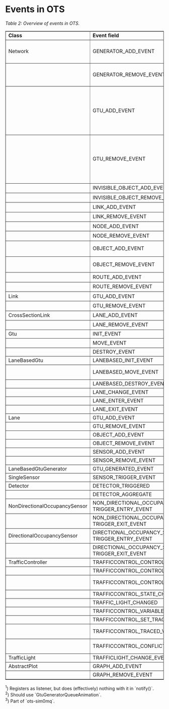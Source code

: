 # Events in OTS

_Table 2: Overview of events in OTS._
<table border="1" width="800px">
  <tr style="font-weight: bold"><td>Class</td><td>Event field</td><td>Listeners (excluding test code)</td><td>Used</td></tr>
  <tr><td>Network</td><td>GENERATOR_ADD_EVENT</td><td><i>not thrown</i>, DefaultAnimationFactory<sup>1,2</sup>, NetworkAnimation<sup>1</sup></td><td>yes</td></tr>
  <tr><td></td><td>GENERATOR_REMOVE_EVENT</td><td><i>not thrown</i>, DefaultAnimationFactory<sup>1,2</sup>, NetworkAnimation<sup>1</sup></td><td>yes</td></tr>
  <tr><td></td><td>GTU_ADD_EVENT</td><td>DefaultAnimationFactory, NetworkAnimation<sup>1</sup>, AbstractLaneBasedMoveChecker, Publisher<sup>3</sup>, NetworkModel, StochasticDistractionModel, RampMeteringDemo, OtsAnimationPanel</td><td>yes</td></tr>
  <tr><td></td><td>GTU_REMOVE_EVENT</td><td>DefaultAnimationFactory, NetworkAnimation<sup>1</sup>, AbstractLaneBasedMoveChecker, Publisher<sup>3</sup>, NetworkModel, StochasticDistractionModel, RampMeteringDemo, OtsAnimationPanel</td><td>yes</td></tr>
  <tr><td></td><td>INVISIBLE_OBJECT_ADD_EVENT</td><td>NetworkAnimation<sup>1</sup></td><td>yes</td></tr>
  <tr><td></td><td>INVISIBLE_OBJECT_REMOVE_EVENT</td><td>NetworkAnimation<sup>1</sup></td><td>yes</td></tr>
  <tr><td></td><td>LINK_ADD_EVENT</td><td>NetworkAnimation<sup>1</sup>, Publisher<sup>3</sup></td><td>yes</td></tr>
  <tr><td></td><td>LINK_REMOVE_EVENT</td><td>NetworkAnimation<sup>1</sup>, Publisher<sup>3</sup></td><td>yes</td></tr>
  <tr><td></td><td>NODE_ADD_EVENT</td><td>NetworkAnimation<sup>1</sup>, Publisher<sup>3</sup></td><td>yes</td></tr>
  <tr><td></td><td>NODE_REMOVE_EVENT</td><td>NetworkAnimation<sup>1</sup>, Publisher<sup>3</sup></td><td>yes</td></tr>
  <tr><td></td><td>OBJECT_ADD_EVENT</td><td>DefaultAnimationFactory, NetworkAnimation<sup>1</sup></td><td>yes</td></tr>
  <tr><td></td><td>OBJECT_REMOVE_EVENT</td><td>DefaultAnimationFactory, NetworkAnimation<sup>1</sup></td><td>yes</td></tr>
  <tr><td></td><td>ROUTE_ADD_EVENT</td><td>NetworkAnimation<sup>1</sup></td><td>yes</td></tr>
  <tr><td></td><td>ROUTE_REMOVE_EVENT</td><td>NetworkAnimation<sup>1</sup></td><td>yes</td></tr>
  <tr><td>Link</td><td>GTU_ADD_EVENT</td><td>Publisher<sup>3</sup></td><td>yes</td></tr>
  <tr><td></td><td>GTU_REMOVE_EVENT</td><td>Publisher<sup>3</sup></td><td>yes</td></tr>
  <tr><td>CrossSectionLink</td><td>LANE_ADD_EVENT</td><td>Publisher<sup>3</sup></td><td>yes</td></tr>
  <tr><td></td><td>LANE_REMOVE_EVENT</td><td>Publisher<sup>3</sup></td><td>yes</td></tr>
  <tr><td>Gtu</td><td>INIT_EVENT</td><td>StochasticDistractionModel</td><td>yes</td></tr>
  <tr><td></td><td>MOVE_EVENT</td><td>Publisher<sup>3</sup>, GtuTransceiver<sup>3</sup></td><td>yes</td></tr>
  <tr><td></td><td>DESTROY_EVENT</td><td></td><td>no</td></tr>  
  <tr><td>LaneBasedGtu</td><td>LANEBASED_INIT_EVENT</td><td></td><td>no</td></tr>
  <tr><td></td><td>LANEBASED_MOVE_EVENT</td><td>AbstractLaneBasedMoveChecker, RoadSampler</td><td>yes</td></tr>
  <tr><td></td><td>LANEBASED_DESTROY_EVENT</td><td></td><td>no</td></tr>
  <tr><td></td><td>LANE_CHANGE_EVENT</td><td>Conflict, StrategiesDemo</td><td>yes</td></tr>
  <tr><td></td><td>LANE_ENTER_EVENT</td><td><i>not thrown</i></td><td>no</td></tr>
  <tr><td></td><td>LANE_EXIT_EVENT</td><td><i>not thrown</i></td><td>no</td></tr>
  <tr><td>Lane</td><td>GTU_ADD_EVENT</td><td>RoadSampler, TrafficLightSensor</td><td>yes</td></tr>
  <tr><td></td><td>GTU_REMOVE_EVENT</td><td>RoadSampler, TrafficLightSensor</td><td>yes</td></tr>
  <tr><td></td><td>OBJECT_ADD_EVENT</td><td></td><td>no</td></tr>
  <tr><td></td><td>OBJECT_REMOVE_EVENT</td><td></td><td>no</td></tr>
  <tr><td></td><td>SENSOR_ADD_EVENT</td><td></td><td>no</td></tr>
  <tr><td></td><td>SENSOR_REMOVE_EVENT</td><td></td><td>no</td></tr>
  <tr><td>LaneBasedGtuGenerator</td><td>GTU_GENERATED_EVENT</td><td></td><td>no</td></tr>
  <tr><td>SingleSensor</td><td>SENSOR_TRIGGER_EVENT</td><td></td><td>no</td></tr>
  <tr><td>Detector</td><td>DETECTOR_TRIGGERED</td><td></td><td>no</td></tr>
  <tr><td></td><td>DETECTOR_AGGREGATE</td><td></td><td>no</td></tr>
  <tr><td>NonDirectionalOccupancySensor</td><td>NON_DIRECTIONAL_OCCUPANCY_SENSOR_ TRIGGER_ENTRY_EVENT</td><td>TrafficLightSensor, TrafCod, DetectrorImage, Variable</td><td>yes</td></tr>
  <tr><td></td><td>NON_DIRECTIONAL_OCCUPANCY_SENSOR_ TRIGGER_EXIT_EVENT</td><td>TrafficLightSensor, TrafCod, DetectrorImage, Variable</td><td>yes</td></tr>
  <tr><td>DirectionalOccupancySensor</td><td>DIRECTIONAL_OCCUPANCY_SENSOR_ TRIGGER_ENTRY_EVENT</td><td></td><td>no</td></tr>
  <tr><td></td><td>DIRECTIONAL_OCCUPANCY_SENSOR_ TRIGGER_EXIT_EVENT</td><td></td><td>no</td></tr>
  <tr><td>TrafficController</td><td>TRAFFICCONTROL_CONTROLLER_CREATED</td><td>AbstractTrafficController</td><td>yes</td></tr>
  <tr><td></td><td>TRAFFICCONTROL_CONTROLLER_EVALUATING</td><td>TrafCod, TrafCODModel</td><td>yes</td></tr>
  <tr><td></td><td>TRAFFICCONTROL_CONTROLLER_WARNING</td><td>TrafCodDemo2, TrafCod, TrafCODModel</td><td>yes</td></tr>
  <tr><td></td><td>TRAFFICCONTROL_STATE_CHANGED</td><td>TrafCodDemo2</td><td>yes</td></tr>
  <tr><td></td><td>TRAFFIC_LIGHT_CHANGED</td><td>TrafCod</td><td>yes</td></tr>
  <tr><td></td><td>TRAFFICCONTROL_VARIABLE_CREATED</td><td>TrafCodDemo2, TrafCod</td><td>yes</td></tr>
  <tr><td></td><td>TRAFFICCONTROL_SET_TRACING</td><td>TrafCod</td><td>yes</td></tr>
  <tr><td></td><td>TRAFFICCONTROL_TRACED_VARIABLE_UPDATED</td><td>TrafCodDemo2, TrafCODModel, Variable</td><td>yes</td></tr>
  <tr><td></td><td>TRAFFICCONTROL_CONFLICT_GROUP_CHANGED</td><td>TrafCodDemo2, TrafCODModel, TrafCod</td><td>yes</td></tr>
  <tr><td>TrafficLight</td><td>TRAFFICLIGHT_CHANGE_EVENT</td><td>AbtstractTrafficLight</td><td>yes</td></tr>
  <tr><td>AbstractPlot</td><td>GRAPH_ADD_EVENT</td><td><i>not thrown</i></td><td>no</td></tr>
  <tr><td></td><td>GRAPH_REMOVE_EVENT</td><td><i>not thrown</i></td><td>no</td></tr>
</table>
<sup>1</sup>) Registers as listener, but does (effectively) nothing with it in `notify()`.<br>
<sup>2</sup>) Should use `GtuGeneratorQueueAnimation`.<br>
<sup>3</sup>) Part of `ots-sim0mq`.